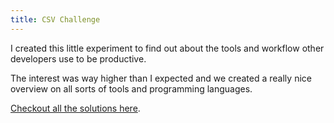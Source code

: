 ```yaml
---
title: CSV Challenge
---
```


I created this little experiment to find out about the tools and workflow other developers use to be productive.

The interest was way higher than I expected and we created a really nice overview on all sorts of tools and programming languages.

[Checkout all the solutions here](https://gist.github.com/jorin-vogel/2e43ffa981a97bc17259).
